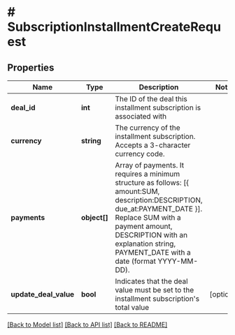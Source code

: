 # # SubscriptionInstallmentCreateRequest

## Properties

Name | Type | Description | Notes
------------ | ------------- | ------------- | -------------
**deal_id** | **int** | The ID of the deal this installment subscription is associated with |
**currency** | **string** | The currency of the installment subscription. Accepts a 3-character currency code. |
**payments** | **object[]** | Array of payments. It requires a minimum structure as follows: [{ amount:SUM, description:DESCRIPTION, due_at:PAYMENT_DATE }]. Replace SUM with a payment amount, DESCRIPTION with an explanation string, PAYMENT_DATE with a date (format YYYY-MM-DD). |
**update_deal_value** | **bool** | Indicates that the deal value must be set to the installment subscription&#39;s total value | [optional]

[[Back to Model list]](../README.md#documentation-for-models) [[Back to API list]](../README.md#documentation-for-api-endpoints) [[Back to README]](../README.md)
